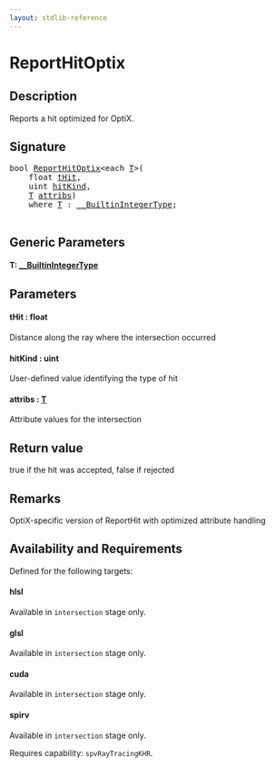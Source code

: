 ```yaml
---
layout: stdlib-reference
---
```


# ReportHitOptix

## Description

Reports a hit optimized for OptiX.



## Signature 

<pre>
<span class="code_keyword">bool</span> <a href="reporthitoptix-069.html">ReportHitOptix</a>&lt;<span class="code_keyword">each</span> <a href="reporthitoptix-069.html#typeparam-T" class="code_type">T</a>&gt;(
    <span class="code_keyword">float</span> <a href="reporthitoptix-069.html#decl-tHit" class="code_param">tHit</a>,
    <span class="code_keyword">uint</span> <a href="reporthitoptix-069.html#decl-hitKind" class="code_param">hitKind</a>,
    <a href="reporthitoptix-069.html#typeparam-T" class="code_type">T</a> <a href="reporthitoptix-069.html#decl-attribs" class="code_param">attribs</a>)
    <span class='code_keyword'>where</span> <a href="reporthitoptix-069.html#typeparam-T" class="code_type">T</a> : <a href="../interfaces/0_builtinintegertype-029g/index.html" class="code_type">__BuiltinIntegerType</a>;

</pre>

## Generic Parameters

####  <a id="typeparam-T"></a>T: [\_\_BuiltinIntegerType](../interfaces/0_builtinintegertype-029g/index.html)

## Parameters

####  <a id="decl-tHit"></a>tHit  : float
Distance along the ray where the intersection occurred

####  <a id="decl-hitKind"></a>hitKind  : uint
User-defined value identifying the type of hit

####  <a id="decl-attribs"></a>attribs  : [T](reporthitoptix-069.html#typeparam-T)
Attribute values for the intersection


## Return value
true if the hit was accepted, false if rejected

## Remarks
OptiX-specific version of ReportHit with optimized attribute handling


## Availability and Requirements

Defined for the following targets:

#### hlsl
Available in `intersection` stage only.

#### glsl
Available in `intersection` stage only.

#### cuda
Available in `intersection` stage only.

#### spirv
Available in `intersection` stage only.

Requires capability: `spvRayTracingKHR`.


